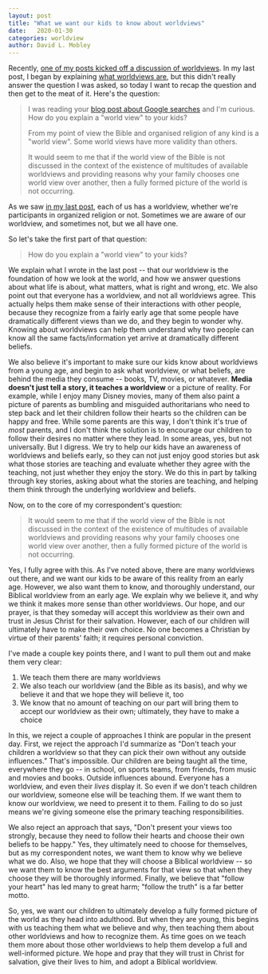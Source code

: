 ```yaml
---
layout: post
title: "What we want our kids to know about worldviews"
date:   2020-01-30
categories: worldview
author: David L. Mobley
---
```


Recently, [one of my posts kicked off a discussion of worldviews](https://heisfaithful.github.io/culture/2020/01/28/google-that-parenting.html). In my last post, I began by explaining [what worldviews are](https://heisfaithful.github.io/worldview/2020/01/30/worldview1.html), but this didn't really answer the question I was asked, so today I want to recap the question and then get to the meat of it. Here's the question:

> I was reading your [blog post about Google searches](https://heisfaithful.github.io/culture/2020/01/28/google-that-parenting.html) and I'm curious. How do you explain a "world view" to your kids?
>
> From my point of view the Bible and organised religion of any kind is a "world view". Some world views have more validity than others.
>
> It would seem to me that if the world view of the Bible is not discussed in the context of the existence of multitudes of available worldviews and providing reasons why your family chooses one world view over another, then a fully formed picture of the world is not occurring.
>

As we saw [in my last post](https://heisfaithful.github.io/worldview/2020/01/30/worldview1.html), each of us has a worldview, whether we're participants in organized religion or not. Sometimes we are aware of our worldview, and sometimes not, but we all have one.

So let's take the first part of that question:

> How do you explain a "world view" to your kids?

We explain what I wrote in the last post -- that our worldview is the foundation of how we look at the world, and how we answer questions about what life is about, what matters, what is right and wrong, etc. We also point out that everyone has a worldview, and not all worldviews agree. This actually helps them make sense of their interactions with other people, because they recognize from a fairly early age that some people have dramatically different views than we do, and they begin to wonder why. Knowing about worldviews can help them understand why two people can know all the same facts/information yet arrive at dramatically different beliefs.

We also believe it's important to make sure our kids know about worldviews from a young age, and begin to ask what worldview, or what beliefs, are behind the media they consume -- books, TV, movies, or whatever. **Media doesn't just tell a story, it teaches a worldview** or a picture of reality. For example, while I enjoy many Disney movies, many of them also paint a picture of parents as bumbling and misguided authoritarians who need to step back and let their children follow their hearts so the children can be happy and free. While some parents are this way, I don't think it's true of *most* parents, and I don't think the solution is to encourage our children to follow their desires no matter where they lead. In some areas, yes, but not universally. But I digress. We try to help our kids have an awareness of worldviews and beliefs early, so they can not just enjoy good stories but ask what those stories are teaching and evaluate whether they agree with the teaching, not just whether they enjoy the story. We do this in part by talking through key stories, asking about what the stories are teaching, and helping them think through the underlying worldview and beliefs.

Now, on to the core of my correspondent's question:

> It would seem to me that if the world view of the Bible is not discussed in the context of the existence of multitudes of available worldviews and providing reasons why your family chooses one world view over another, then a fully formed picture of the world is not occurring.

Yes, I fully agree with this. As I've noted above, there are many worldviews out there, and we want our kids to be aware of this reality from an early age. However, we also want them to know, and thoroughly understand, our Biblical worldview from an early age. We explain why we believe it, and why we think it makes more sense than other worldviews. Our hope, and our prayer, is that they someday will accept this worldview as their own and trust in Jesus Christ for their salvation. However, each of our children will ultimately have to make their own choice. No one becomes a Christian by virtue of their parents' faith; it requires personal conviction.

I've made a couple key points there, and I want to pull them out and make them very clear:
1. We teach them there are many worldviews
2. We also teach our worldview (and the Bible as its basis), and why we believe it and that we hope they will believe it, too
3. We know that no amount of teaching on our part will bring them to accept our worldview as their own; ultimately, they have to make a choice

In this, we reject a couple of approaches I think are popular in the present day. First, we reject the approach I'd summarize as "Don't teach your children a worldview so that they can pick their own without any outside influences." That's impossible. Our children are being taught all the time, everywhere they go -- in school, on sports teams, from friends, from music and movies and books. Outside influences abound. Everyone has a worldview, and even their *lives* display it. So even if we don't teach children our worldview, someone else will be teaching them. If we want them to know our worldview, we need to present it to them. Failing to do so just means we're giving someone else the primary teaching responsibilities.

We also reject an approach that says, "Don't present your views too strongly, because they need to follow their hearts and choose their own beliefs to be happy." Yes, they ultimately need to choose for themselves, but as my correspondent notes, we want them to know why we believe what we do. Also, we hope that they will choose a Biblical worldview -- so we want them to know the best arguments for that view so that when they choose they will be thoroughly informed. Finally, we believe that "follow your heart" has led many to great harm; "follow the truth" is a far better motto.

So, yes, we want our children to ultimately develop a fully formed picture of the world as they head into adulthood. But when they are young, this begins with us teaching them what we believe and why, then teaching them about other worldviews and how to recognize them. As time goes on we teach them more about those other worldviews to help them develop a full and well-informed picture. We hope and pray that they will trust in Christ for salvation, give their lives to him, and adopt a Biblical worldview.
